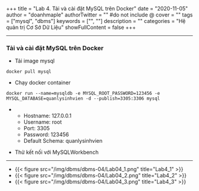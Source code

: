 +++
title = "Lab 4. Tải và cài đặt MySQL trên Docker"
date = "2020-11-05"
author = "doanhmaple"
authorTwitter = "" #do not include @
cover = ""
tags = ["mysql", "dbms"]
keywords = ["", ""]
description = ""
categories = "Hệ quản trị Cơ Sở Dữ Liệu"
showFullContent = false
+++

---

### Tải và cài đặt MySQL trên Docker
- Tải image mysql
```
docker pull mysql
```

- Chạy docker container
```
docker run --name=mysqldb -e MYSQL_ROOT_PASSWORD=123456 -e MYSQL_DATABASE=quanlysinhvien -d --publish=3305:3306 mysql
```
- 
  - Hostname: 127.0.0.1
  - Username: root
  - Port: 3305
  - Password: 123456
  - Default Schema: quanlysinhvien

- Thử kết nối với MySQLWorkbench

---

- {{< figure src="/img/dbms/dbms-04/Lab04_1.png" title="Lab4_1" >}}
- {{< figure src="/img/dbms/dbms-04/Lab04_2.png" title="Lab4_2" >}}
- {{< figure src="/img/dbms/dbms-04/Lab04_3.png" title="Lab4_3" >}}